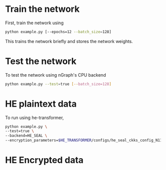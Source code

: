 # Train the network
First, train the network using
```bash
python example.py [--epochs=12 --batch_size=128]
```
This trains the network briefly and stores the network weights.


# Test the network
To test the network using nGraph's CPU backend
```bash
python example.py --test=true [--batch_size=128]
```

# HE plaintext data
To run using he-transformer,
```bash
python example.py \
--test=true \
--backend=HE_SEAL \
--encryption_parameters=$HE_TRANSFORMER/configs/he_seal_ckks_config_N11_L1.json
```

# HE Encrypted data

